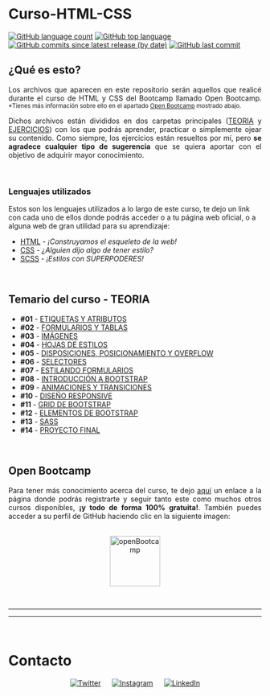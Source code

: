 # Curso-HTML-CSS

[![GitHub language count](https://img.shields.io/github/languages/count/nlarrea/Curso-HTML-CSS?style=flat-square&labelColor=181717&color=018ef5)](#lenguajes-utilizados)
[![GitHub top language](https://img.shields.io/github/languages/top/nlarrea/Curso-HTML-CSS?style=flat-square&labelColor=181717&color=018ef5)](#lenguajes-utilizados)
[![GitHub commits since latest release (by date)](https://img.shields.io/github/commits-since/NLarrea/Curso-HTML-CSS/df80e6c07fc79467d97f6a672190c9d53e81ba47?label=commits%20counter&style=flat-square&labelColor=181717&color=006c67)](https://github.com/nlarrea/Curso-HTML-CSS/commits/main)
[![GitHub last commit](https://img.shields.io/github/last-commit/nlarrea/Curso-HTML-CSS?style=flat-square&labelColor=181717&color=006c67)](https://github.com/NLarrea/Curso-HTML-CSS/commits/main)

## ¿Qué es esto?

<p align="justify">Los archivos que aparecen en este repositorio serán aquellos que realicé durante el curso de HTML y CSS del Bootcamp llamado Open Bootcamp.
	<sub>*Tienes más información sobre ello en el apartado <a href="#openBootcamp">Open Bootcamp</a> mostrado abajo.</sub></p>

<p align="justify">Dichos archivos están divididos en dos carpetas principales (<a href="./TEORIA">TEORIA</a> y <a href="./EJERCICIOS">EJERCICIOS</a>) con los que podrás aprender, practicar o simplemente ojear su contenido.
Como siempre, los ejercicios están resueltos por mí, pero <strong>se agradece cualquier tipo de sugerencia</strong> que se quiera aportar con el objetivo de adquirir mayor conocimiento.</p>

<br>

### Lenguajes utilizados

Estos son los lenguajes utilizados a lo largo de este curso, te dejo un link con cada uno de ellos donde podrás acceder o a tu página web oficial, o a alguna web de gran utilidad para su aprendizaje:

* [HTML](https://htmlreference.io/) - *¡Construyamos el esqueleto de la web!*
* [CSS](https://cssreference.io/) - *¿Alguien dijo algo de tener estilo?*
* [SCSS](https://sass-lang.com/) - *¡Estilos con SUPERPODERES!*

<br>

## Temario del curso - TEORIA

* **#01** - [ETIQUETAS Y ATRIBUTOS](./TEORIA/01-Etiquetas_y_atributos/README.md#etiquetas-y-atributos)
* **#02** - [FORMULARIOS Y TABLAS](./TEORIA/02-Formularios_y_tablas/README.md#formularios-y-tablas)
* **#03** - [IMÁGENES](./TEORIA/03-Imagenes/README.md#contenido-multimedia)
* **#04** - [HOJAS DE ESTILOS](./TEORIA/04-Hojas_de_estilo/README.md#introducción-a-css)
* **#05** - [DISPOSICIONES, POSICIONAMIENTO Y OVERFLOW](./TEORIA/05-Disposiciones_y_posicionamiento/README.md#disposición-posicionamiento-y-overflow)
* **#06** - [SELECTORES](./TEORIA/06-Selectores/README.md#selectores-pseudoclases-y-pseudoelementos)
* **#07** - [ESTILANDO FORMULARIOS](./TEORIA/07-Estilando_formularios/README.md#estilar-formularios)
* **#08** - [INTRODUCCIÓN A BOOTSTRAP](./TEORIA/08-Bootstrap/)
* **#09** - [ANIMACIONES Y TRANSICIONES](./TEORIA/09-Animaciones_y_transiciones/)
* **#10** - [DISEÑO RESPONSIVE](./TEORIA/10-Dise%C3%B1o_responsive/)
* **#11** - [GRID DE BOOTSTRAP](./TEORIA/11-Grid_Bootstrap/)
* **#12** - [ELEMENTOS DE BOOTSTRAP](./TEORIA/12-Elementos_Bootstrap/)
* **#13** - [SASS](./TEORIA/13-Sass/)
* **#14** - [PROYECTO FINAL](./TEORIA/14-Proyecto_final/)

<br>

## Open Bootcamp

<p align="justify">Para tener más conocimiento acerca del curso, te dejo <a href="https://open-bootcamp.com/">aquí</a> un enlace a la página donde podrás registrarte y seguir tanto este como muchos otros cursos disponibles, <strong>¡y todo de forma 100% gratuita!</strong>. También puedes acceder a su perfil de GitHub haciendo clic en la siguiente imagen:</p>

<br>

<div align="center">
	<a href="https://github.com/Open-Bootcamp">
		<img src="https://avatars.githubusercontent.com/u/91798256?s=200&v=4" alt="openBootcamp" width="100px"/>
	</a>
</div>


<br><hr>
<hr><br>


# Contacto

<div align="center">

[![Twitter](https://img.shields.io/badge/Twitter-@nlarrea__-1DA1F2?style=flat-square&logo=Twitter&logoColor=white&labelColor=181717&label)](https://twitter.com/nlarrea_) &emsp;
[![Instagram](https://img.shields.io/badge/Instagram-@n.loust-E4405F?style=flat-square&logo=Instagram&logoColor=white&labelColor=181717&label)](https://www.instagram.com/n.loust/) &emsp;
[![LinkedIn](https://img.shields.io/badge/LinkedIn-Naia%20Larrea-0A66C2?style=flat-square&logo=LinkedIn&logoColor=white&labelColor=181717&label)](https://www.linkedin.com/in/naia-larrea/)

</div>
